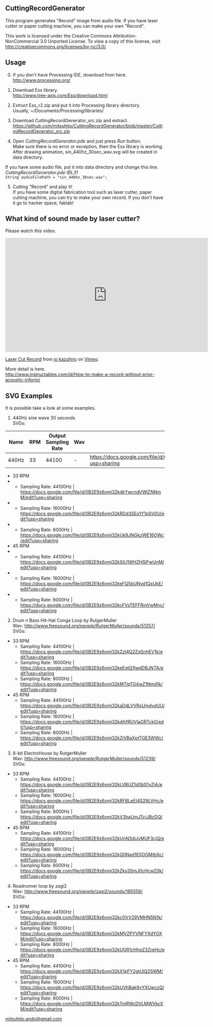 CuttingRecordGenerator
----------------------
This program generates "Record" image from audio file. If you have laser cutter or paper cutting machine, you can  make your own "Record".  
  
This work is licensed under the Creative Commons Attribution-NonCommercial 3.0 Unported License. To view a copy of this license, visit http://creativecommons.org/licenses/by-nc/3.0/.  
  
  
Usage
-----
0. If you don't have Processing IDE, download from here.  
  http://www.processing.org/  

1. Download Ess library.  
  http://www.tree-axis.com/Ess/download.html  

2. Extruct Ess_r2.zip and put it into Processing library directory.  
  Usually, ~/Documents/Processing/libraries/  

3. Download CuttingRecordGenerator_src.zip and extract.  
  https://github.com/mitsuhito/CuttingRecordGenerator/blob/master/CuttingRecordGenerator_src.zip  

4. Open *CuttingRecordGenerator.pde* and just press *Run* button.  
  Make sure there is no error or exception, then the Ess library is working.  
  After drawing animation, sin_440hz_30sec_wav.svg will be created in data directory.  

  If you have some audio file, put it into data directory and change this line.  
    *CuttingRecordGenerator.pde @L31*  
     `String audioFilePath = "sin_440hz_30sec.wav";`  

5. Cutting "Record" and play it!  
  If you have some digital fabrication tool such as laser cutter, paper cutting machine, you can try to make your own record. If you don't have it go to hacker space, fablab!  
  
  
What kind of sound made by laser cutter?
----------------------------------------
Please watch this video.  
<iframe src="http://player.vimeo.com/video/58682203" width="640" height="360" frameborder="0" webkitAllowFullScreen mozallowfullscreen allowFullScreen></iframe> <p><a href="http://vimeo.com/58682203">Laser Cut Record</a> from <a href="http://vimeo.com/user638795">jo kazuhiro</a> on <a href="http://vimeo.com">Vimeo</a>.</p>

More detail is here.  
 http://www.instructables.com/id/How-to-make-a-record-without-prior-acoustic-inform/  
  
  
SVG Examples
------------
It is possible take a look at some examples.  
  
1. 440Hz sine wave 30 seconds  
  SVGs:

  | Name | RPM | Output Sampling Rate | Wav | SVG |
  |------|-----|----------------------|-----|-----|
  |440Hz|33|44100| - |https://docs.google.com/file/d/0B2E9z6xmj32kdkYwcndVWlZNNmM/edit?usp=sharing|

  * 33 RPM  
  *  * Sampling Rate: 44100Hz | https://docs.google.com/file/d/0B2E9z6xmj32kdkYwcndVWlZNNmM/edit?usp=sharing  
  *  * Sampling Rate: 16000Hz | https://docs.google.com/file/d/0B2E9z6xmj32kRDd3SEo1Y1pSV0U/edit?usp=sharing  
  *  * Sampling Rate: 8000Hz  | https://docs.google.com/file/d/0B2E9z6xmj32kUk9JNGkzWE16OWc/edit?usp=sharing  
  * 45 RPM  
  *  * Sampling Rate: 44100Hz | https://docs.google.com/file/d/0B2E9z6xmj32kSlU1WHZHSlFwUnM/edit?usp=sharing  
  *  * Sampling Rate: 16000Hz | https://docs.google.com/file/d/0B2E9z6xmj32keFQ5bUNyd1QxUkE/edit?usp=sharing  
  *  * Sampling Rate: 8000Hz  | https://docs.google.com/file/d/0B2E9z6xmj32kcFVsTEFFRmVwMnc/edit?usp=sharing  
  
  
2. Drum n Bass Hit-Hat Conga Loop by RutgerMuller  
  Wav: http://www.freesound.org/people/RutgerMuller/sounds/51257/  
  SVGs:
  * 33 RPM  
    * Sampling	Rate: 44100Hz | https://docs.google.com/file/d/0B2E9z6xmj32kZzI4Q2ZqSnhEV1k/edit?usp=sharing  
    * Sampling Rate: 16000Hz | https://docs.google.com/file/d/0B2E9z6xmj32keEgtQ1IwdDBJNTA/edit?usp=sharing  
    * Sampling Rate: 8000Hz  | https://docs.google.com/file/d/0B2E9z6xmj32kMTlpTG4wZ1Nmd1k/edit?usp=sharing    
  * 45 RPM  
    * Sampling Rate: 44100Hz | https://docs.google.com/file/d/0B2E9z6xmj32kaDdLVVRsUmdvdUU/edit?usp=sharing  
    * Sampling Rate: 16000Hz | https://docs.google.com/file/d/0B2E9z6xmj32kdjhfRUVlaGRTck0/edit?usp=sharing  
    * Sampling Rate: 8000Hz  | https://docs.google.com/file/d/0B2E9z6xmj32kZjVBaXptTGE3WWc/edit?usp=sharing  
  
  
3. 8-bit ElectroHouse by RutgerMuller  
  Wav: http://www.freesound.org/people/RutgerMuller/sounds/51239/  
  SVGs:
  * 33 RPM  
    * Sampling Rate: 44100Hz | https://docs.google.com/file/d/0B2E9z6xmj32kLVBUZ1d0bS1yZjA/edit?usp=sharing  
    * Sampling Rate: 16000Hz | https://docs.google.com/file/d/0B2E9z6xmj32kRFBLeEI4S29LVHc/edit?usp=sharing  
    * Sampling Rate: 8000Hz  | https://docs.google.com/file/d/0B2E9z6xmj32kV3haUmJTcjJBcDQ/edit?usp=sharing  
  * 45 RPM  
    * Sampling Rate: 44100Hz | https://docs.google.com/file/d/0B2E9z6xmj32kUnN3djJvMUF3cjQ/edit?usp=sharing  
    * Sampling Rate: 16000Hz | https://docs.google.com/file/d/0B2E9z6xmj32kQ0Nad1E0OGMtbXc/edit?usp=sharing  
    * Sampling Rate: 8000Hz  | https://docs.google.com/file/d/0B2E9z6xmj32kZks3SmJ0cHcwZ0k/edit?usp=sharing  
  
  
4. Roadrunner loop by zagi2  
  Wav: http://www.freesound.org/people/zagi2/sounds/185558/  
  SVGs:
  * 33 RPM  
    * Sampling Rate: 44100Hz |	https://docs.google.com/file/d/0B2E9z6xmj32kc01rV29VMHN5N1k/edit?usp=sharing  
    * Sampling Rate: 16000Hz | https://docs.google.com/file/d/0B2E9z6xmj32kMVZPYVNFYXdYOXM/edit?usp=sharing  
    * Sampling Rate: 8000Hz  | https://docs.google.com/file/d/0B2E9z6xmj32kUGR1cHhqZ3ZreHc/edit?usp=sharing  
  * 45 RPM  
    * Sampling Rate: 44100Hz | https://docs.google.com/file/d/0B2E9z6xmj32kX1pFY2gtUlQ2SWM/edit?usp=sharing  
    * Sampling Rate: 16000Hz | https://docs.google.com/file/d/0B2E9z6xmj32kUVhBak9yYXUwczQ/edit?usp=sharing  
    * Sampling Rate: 8000Hz  | https://docs.google.com/file/d/0B2E9z6xmj32kTmRWcDVLMWVkcXM/edit?usp=sharing  
  
  
mitsuhito.ando@gmail.com  
